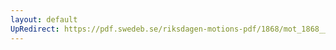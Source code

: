 ```yaml
---
layout: default
UpRedirect: https://pdf.swedeb.se/riksdagen-motions-pdf/1868/mot_1868__ak__00103/mot_1868__ak__00103_002.pdf
---
```


